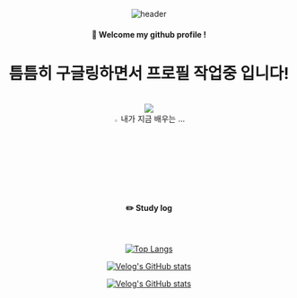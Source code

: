 <div align="center"> 

![header](https://capsule-render.vercel.app/api?type=cylinder&color=000000&height=150&section=header&text=안녕하세요!&fontColor=ffffff&fontSize=70&animation=fadeIn&fontAlignY=55&desc=%20&descAlignY=62&descAlign=62)
  
####  :wave: Welcome my github profile !

# 틈틈히 구글링하면서 프로필 작업중 입니다!

  
 <br/>
 <img src="https://img.shields.io/badge/Java-007396?style=flat-square&logo=Java&logoColor=white"/>

 <br/>

<summary>
  <img src="https://raw.githubusercontent.com/Tarikul-Islam-Anik/Animated-Fluent-Emojis/master/Emojis/Hand%20gestures/Eyes.png" alt="Eyes" width="2%" /> 내가 지금 배우는 ... 
</summary>
   <br>
  

 
   <br/>
   <br/>
 
#### :pencil2: Study log
 
  <br/>
  
[![Top Langs](https://github-readme-stats.vercel.app/api/top-langs/?username=893107&layout=compact)](https://github.com/anuraghazra/github-readme-stats)
  
[![Velog's GitHub stats](https://velog-readme-stats.vercel.app/api/badge?name=ijh7476)](https://velog.io/@ijh7476) 

[![Velog's GitHub stats](https://velog-readme-stats.vercel.app/api?name=ijh7476)](https://github.com/ijh7476/velog-readme-stats)
</div>
